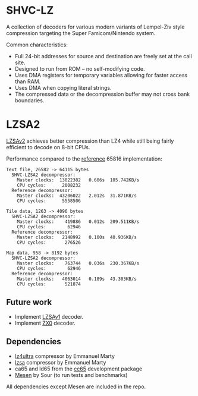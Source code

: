 # SHVC-LZ

A collection of decoders for various modern variants of Lempel-Ziv style compression targeting the Super Famicom/Nintendo system.

Common characteristics:
- Full 24-bit addresses for source and destination are freely set at the call site.
- Designed to run from ROM – no self-modifying code.
- Uses DMA registers for temporary variables allowing for faster access than RAM.
- Uses DMA when copying literal strings.
- The compressed data or the decompression buffer may not cross bank boundaries.

# LZSA2

[LZSAv2](https://github.com/emmanuel-marty/lzsa) achieves better compression than LZ4 while still being fairly efficient to decode on 8-bit CPUs.

Performance compared to the [reference](https://github.com/emmanuel-marty/lzsa/blob/master/asm/65816/decompress_v2.asm) 65816 implementation:
```
Text file, 26582 -> 64115 bytes
  SHVC-LZSA2 decompressor:
    Master clocks:  13022382   0.606s  105.742KB/s
    CPU cycles:      2008232
  Reference decompressor:
    Master clocks:  43206022   2.012s  31.871KB/s
    CPU cycles:      5558506

Tile data, 1263 -> 4096 bytes
  SHVC-LZSA2 decompressor:
    Master clocks:    419886   0.012s  209.511KB/s
    CPU cycles:        62946
  Reference decompressor:
    Master clocks:   2148992   0.100s  40.936KB/s
    CPU cycles:       276526

Map data, 958 -> 8192 bytes
  SHVC-LZSA2 decompressor:
    Master clocks:    763744   0.036s  230.367KB/s
    CPU cycles:        62946
  Reference decompressor:
    Master clocks:   4063014   0.189s  43.303KB/s
    CPU cycles:       521874
```

## Future work
- Implement [LZSAv1](https://github.com/emmanuel-marty/lzsa) decoder.
- Implement [ZX0](https://github.com/einar-saukas/ZX0) decoder.

## Dependencies
- [lz4ultra](https://github.com/emmanuel-marty/lz4ultra) compressor by Emmanuel Marty
- [lzsa](https://github.com/emmanuel-marty/lzsa) compressor by Emmanuel Marty
- ca65 and ld65 from the [cc65](https://github.com/cc65/cc65) development package
- [Mesen](https://github.com/SourMesen/Mesen2) by Sour (to run tests and benchmarks)

All dependencies except Mesen are included in the repo.
